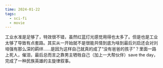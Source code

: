 ```yaml
---
time: 2024-01-22
tags:
  - sci-fi
  - movie
---
```

 工业水准是足够了，特效很不错，虽然红蓝灯光感觉用得也太多了。但是也是工业太够了导致有点套路。其实从一开始就不是很能共情到底为啥到最后刘启还会对刘培强有那么深的羁绊……是因为这样自己就真的成了“没有爸爸的孩子”？里面一路上死人，催泪，最后总而言之靠男主牺牲自己（加上一大帮伙伴）save the day，完成了一种民族英雄的主旋律叙事。